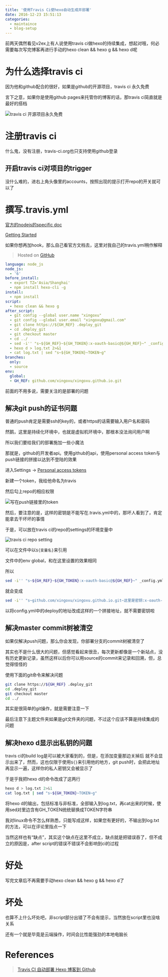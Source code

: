 ```yaml
---
title: '使用Travis Ci使hexo自动生成并部署'
date: 2016-12-23 15:51:13
categories:
  - maintaince
  - blog-setup
---
```



前两天偶然看见v2ex上有人说使用travis ci做hexo的持续集成，想起对哦，何必需要每次写完博客再进行手动的hexo clean && hexo g && hexo d呢

<!-- more -->

# 为什么选择travis ci

因为他和github配合的很好，如果是github的开源项目，travis ci 永久免费

言下之意，如果你是使用github pages来托管你的博客的话，那travis ci简直就是最好的搭档

![travis ci 开源项目永久免费](https://ooo.0o0.ooo/2016/12/23/585cdeb7b5d87.png)

# 注册travis ci

什么鬼，没有注册，travis-ci.org也只支持使用github登录

## 开启travis ci对项目的trigger

没什么难的，进右上角头像里的accounts，按照出现的提示打开repo的开关就可以了

# 撰写.travis.yml

[官方的nodejs的specific doc](https://docs.travis-ci.com/user/languages/javascript-with-nodejs/)

[Getting Started](https://docs.travis-ci.com/user/customizing-the-build/)

如果你想再加hook，那么自己看官方文档去，这里对我自己的travis.yml稍作解释


> Hosted on [GitHub](https://github.com/xingoxu/xingoxu.github.io/blob/source/.travis.yml)
```yml
language: node_js
node_js:
  - '6'
before_install:
  - export TZ='Asia/Shanghai'
  - npm install hexo-cli -g
install:
  - npm install
script:
  - hexo clean && hexo g
after_script:
  - git config --global user.name "xingoxu"
  - git config --global user.email "xingoxu@gmail.com"
  - git clone https://${GH_REF} .deploy_git
  - cd .deploy_git
  - git checkout master
  - cd ../
  - sed -i'' "s~${GH_REF}~${GH_TOKEN}:x-oauth-basic@${GH_REF}~" _config.yml
  - hexo d > log.txt 2>&1
  - cat log.txt | sed "s~${GH_TOKEN}~TOKEN~g"
branches:
  only:
  - source
env:
  global:
  - GH_REF: github.com/xingoxu/xingoxu.github.io.git
```

前面的不用多说，需要关注的是部署的问题

## 解决git push的证书问题

普通的push肯定是需要ssh的key的，或者https的话需要输入用户名和密码

然鹅，这里是持续化环境中，也就是虚拟机环境中，那根本没法询问用户啊

所以我们要给我们的部署施加一些小魔法

那就是，github的开发者api。使用github的api，使用personal access token与push链接的拼接以达到不登陆的效果

进入Settings -> [Personal access tokens](https://github.com/settings/tokens)

新建一个token，我给他命名为travis

然后勾上repo的相应权限

![写在push链接里的token](https://ooo.0o0.ooo/2016/12/23/585cf0ac72c22.png)

然后，要注意的是，这样的密钥是不能写在.travis.yml中的，那坏人看到了，肯定能拿去干坏坏的事情

于是，可以放在travis ci的repo的settings的环境变量中

![travis ci repo setting](https://ooo.0o0.ooo/2016/12/23/585cf1ce75576.png)

可以在文件中以`${变量名}`来引用

文件中的env global，和在这里设置的效果相同

所以
```bash
sed -i'' "s~${GH_REF}~${GH_TOKEN}:x-oauth-basic@${GH_REF}~" _config.yml
```

就会变成

```bash
sed -i'' "s~github.com/xingoxu/xingoxu.github.io.git~这里是密钥:x-oauth-basic@github.com/xingoxu/xingoxu.github.io.git~"
```

以将config.yml中的deploy的地址改成这样的一个拼接地址，就不需要密钥啦

## 解决master commit树被清空

如果仅解决push问题，那么你会发现，你部署分支的commit树被清空了

其实也不是什么很大的问题，但感觉看起来很丑，每次更新都像是一个新站点，没有历史更新记录，虽然这样以后你可以用source的commit来记录和回溯，但，总觉得怪怪的

使用下面的git命令来解决问题
```bash
git clone https://${GH_REF} .deploy_git
cd .deploy_git
git checkout master
cd ../
```

其实是很简单的git操作，就是需要注意一下

最后注意下主题文件夹如果是git文件夹的问题，不过这个应该不算是持续集成的问题

## 解决hexo d显示出私钥的问题

travis ci的build log是可以被大家看到的，但是，在添加变量那边关掉后 就不会显示出来了，然而，这也仅限于使用`${}`来引用他的地方，git push时，会把此地址再显示一遍，这样你的私人密钥又会被显示了

于是乎我把hexo d的命令改成了这两行

```bash
hexo d > log.txt 2>&1
cat log.txt | sed "s~${GH_TOKEN}~TOKEN~g"
```

将hexo d的输出，包括标准与非标准，全部输入到log.txt，再cat出来的时候，使用sed对里边含有GH_TOKEN统统替换成TOKEN字符串

我对linux命令不怎么样熟悉，只能写成这样，如果您有更好的，不输出到log.txt的方法，可以在评论里指点一下

当然这样也有“缺点”，其实这个缺点在这里不成立，缺点就是把错误吞了，但不成立的原因是，after script的错误不错误不会影响到ci的过程

# 好处

写完文章后不再需要手动hexo clean && hexo g && hexo d了

# 坏处

也算不上什么坏处吧，非script部分出错了不会有提示，当然放在script里也没啥关系

还有一个就是毕竟是云端操作，时间会比性能强劲的本地电脑长


# References

> [Travis CI 自动部署 Hexo 博客到 Github](https://xin053.github.io/2016/06/05/Travis%20CI%E8%87%AA%E5%8A%A8%E9%83%A8%E7%BD%B2Hexo%E5%8D%9A%E5%AE%A2%E5%88%B0Github/)






